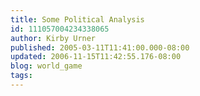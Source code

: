 ```yaml
---
title: Some Political Analysis
id: 111057004234338065
author: Kirby Urner
published: 2005-03-11T11:41:00.000-08:00
updated: 2006-11-15T11:42:55.176-08:00
blog: world_game
tags: 
---
```


